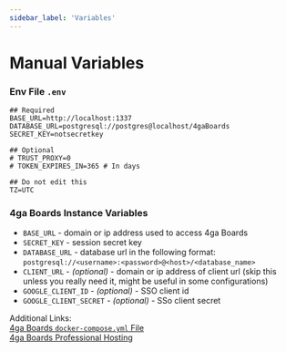 ```yaml
---
sidebar_label: 'Variables'
---
```


# Manual Variables

### Env File `.env`
```
## Required
BASE_URL=http://localhost:1337
DATABASE_URL=postgresql://postgres@localhost/4gaBoards
SECRET_KEY=notsecretkey

## Optional
# TRUST_PROXY=0
# TOKEN_EXPIRES_IN=365 # In days

## Do not edit this
TZ=UTC
```

### 4ga Boards Instance Variables

- `BASE_URL` - domain or ip address used to access 4ga Boards
- `SECRET_KEY` - session secret key
- `DATABASE_URL` - database url in the following format: `postgresql://<username>:<password>@<host>/<database_name>`
- `CLIENT_URL` - _(optional)_ - domain or ip address of client url (skip this unless you really need it, might be useful in some configurations)
- `GOOGLE_CLIENT_ID` - _(optional)_ - SSO client id
- `GOOGLE_CLIENT_SECRET` - _(optional)_ - SSo client secret

Additional Links:\
[4ga Boards `docker-compose.yml` File](https://github.com/RARgames/4gaBoards/blob/main/server/.env.sample)\
[4ga Boards Professional Hosting](./install-4gaboards)

